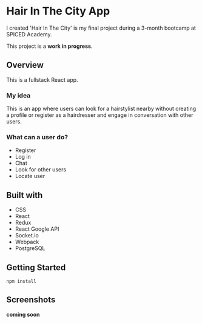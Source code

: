 # Hair In The City App

I created 'Hair In The City' is my final project during a 3-month bootcamp at SPICED Academy.

This project is a **work in progress**.

## Overview

This is a fullstack React app.

### My idea

This is an app where users can look for a hairstylist nearby without creating a profile or register as a hairdresser and engage in conversation with other users.

### What can a user do?

-   Register
-   Log in
-   Chat
-   Look for other users
-   Locate user

## Built with

-   CSS
-   React
-   Redux
-   React Google API
-   Socket.io
-   Webpack
-   PostgreSQL

## Getting Started

```Console
npm install
```

## Screenshots

**coming soon**
